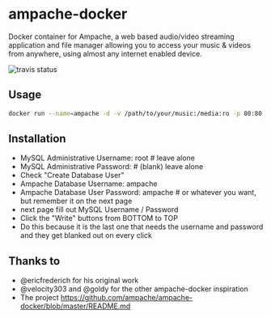 # ampache-docker

Docker container for Ampache, a web based audio/video streaming application and file manager allowing you to access your music & videos from anywhere, using almost any internet enabled device.

![travis status](https://travis-ci.org/sleroy/ampache-docker.svg?branch=master)

## Usage
```bash
docker run --name=ampache -d -v /path/to/your/music:/media:ro -p 80:80 sleroy/ampache
```

## Installation
- MySQL Administrative Username: root # leave alone
- MySQL Administrative Password:      # (blank) leave alone
- Check "Create Database User"
- Ampache Database Username: ampache
- Ampache Database User Password: ampache # or whatever you want, but remember it on the next page
- next page fill out MySQL Username / Password
- Click the "Write" buttons from BOTTOM to TOP
- Do this because it is the last one that needs the username and password and they get blanked out on every click

## Thanks to
- @ericfrederich for his original work
- @velocity303 and @goldy for the other ampache-docker inspiration
- The project https://github.com/ampache/ampache-docker/blob/master/README.md
